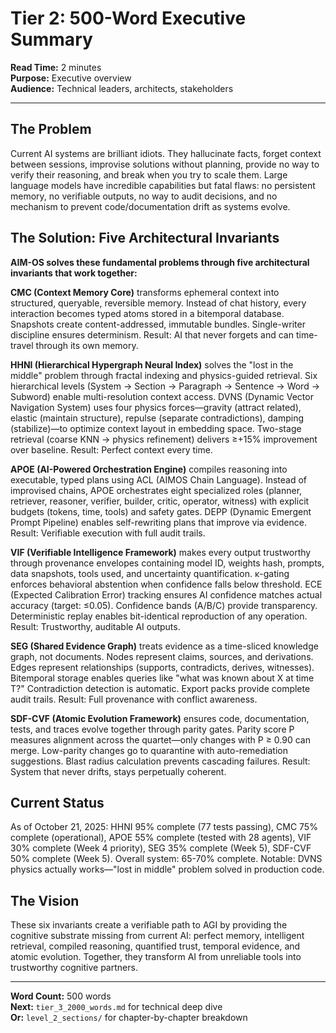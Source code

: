 # Tier 2: 500-Word Executive Summary

**Read Time:** 2 minutes  
**Purpose:** Executive overview  
**Audience:** Technical leaders, architects, stakeholders

---

## The Problem

Current AI systems are brilliant idiots. They hallucinate facts, forget context between sessions, improvise solutions without planning, provide no way to verify their reasoning, and break when you try to scale them. Large language models have incredible capabilities but fatal flaws: no persistent memory, no verifiable outputs, no way to audit decisions, and no mechanism to prevent code/documentation drift as systems evolve.

## The Solution: Five Architectural Invariants

**AIM-OS solves these fundamental problems through five architectural invariants that work together:**

**CMC (Context Memory Core)** transforms ephemeral context into structured, queryable, reversible memory. Instead of chat history, every interaction becomes typed atoms stored in a bitemporal database. Snapshots create content-addressed, immutable bundles. Single-writer discipline ensures determinism. Result: AI that never forgets and can time-travel through its own memory.

**HHNI (Hierarchical Hypergraph Neural Index)** solves the "lost in the middle" problem through fractal indexing and physics-guided retrieval. Six hierarchical levels (System → Section → Paragraph → Sentence → Word → Subword) enable multi-resolution context access. DVNS (Dynamic Vector Navigation System) uses four physics forces—gravity (attract related), elastic (maintain structure), repulse (separate contradictions), damping (stabilize)—to optimize context layout in embedding space. Two-stage retrieval (coarse KNN → physics refinement) delivers ≥+15% improvement over baseline. Result: Perfect context every time.

**APOE (AI-Powered Orchestration Engine)** compiles reasoning into executable, typed plans using ACL (AIMOS Chain Language). Instead of improvised chains, APOE orchestrates eight specialized roles (planner, retriever, reasoner, verifier, builder, critic, operator, witness) with explicit budgets (tokens, time, tools) and safety gates. DEPP (Dynamic Emergent Prompt Pipeline) enables self-rewriting plans that improve via evidence. Result: Verifiable execution with full audit trails.

**VIF (Verifiable Intelligence Framework)** makes every output trustworthy through provenance envelopes containing model ID, weights hash, prompts, data snapshots, tools used, and uncertainty quantification. κ-gating enforces behavioral abstention when confidence falls below threshold. ECE (Expected Calibration Error) tracking ensures AI confidence matches actual accuracy (target: ≤0.05). Confidence bands (A/B/C) provide transparency. Deterministic replay enables bit-identical reproduction of any operation. Result: Trustworthy, auditable AI outputs.

**SEG (Shared Evidence Graph)** treats evidence as a time-sliced knowledge graph, not documents. Nodes represent claims, sources, and derivations. Edges represent relationships (supports, contradicts, derives, witnesses). Bitemporal storage enables queries like "what was known about X at time T?" Contradiction detection is automatic. Export packs provide complete audit trails. Result: Full provenance with conflict awareness.

**SDF-CVF (Atomic Evolution Framework)** ensures code, documentation, tests, and traces evolve together through parity gates. Parity score P measures alignment across the quartet—only changes with P ≥ 0.90 can merge. Low-parity changes go to quarantine with auto-remediation suggestions. Blast radius calculation prevents cascading failures. Result: System that never drifts, stays perpetually coherent.

## Current Status

As of October 21, 2025: HHNI 95% complete (77 tests passing), CMC 75% complete (operational), APOE 55% complete (tested with 28 agents), VIF 30% complete (Week 4 priority), SEG 35% complete (Week 5), SDF-CVF 50% complete (Week 5). Overall system: 65-70% complete. Notable: DVNS physics actually works—"lost in middle" problem solved in production code.

## The Vision

These six invariants create a verifiable path to AGI by providing the cognitive substrate missing from current AI: perfect memory, intelligent retrieval, compiled reasoning, quantified trust, temporal evidence, and atomic evolution. Together, they transform AI from unreliable tools into trustworthy cognitive partners.

---

**Word Count:** 500 words  
**Next:** `tier_3_2000_words.md` for technical deep dive  
**Or:** `level_2_sections/` for chapter-by-chapter breakdown

